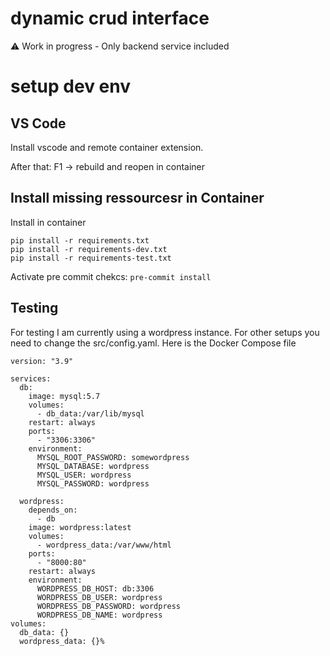 # dynamic crud interface

:warning: Work in progress - Only backend service included


# setup dev env

## VS Code 

Install vscode and remote container extension. 

After that: F1 -> rebuild and reopen in container

## Install missing ressourcesr in Container
Install in container
```
pip install -r requirements.txt
pip install -r requirements-dev.txt
pip install -r requirements-test.txt
```

Activate pre commit chekcs:  ```pre-commit install```

## Testing

For testing I am currently using a wordpress instance. For other setups you need to change the src/config.yaml.
Here is the Docker Compose file

```
version: "3.9"

services:
  db:
    image: mysql:5.7
    volumes:
      - db_data:/var/lib/mysql
    restart: always
    ports:
      - "3306:3306"
    environment:
      MYSQL_ROOT_PASSWORD: somewordpress
      MYSQL_DATABASE: wordpress
      MYSQL_USER: wordpress
      MYSQL_PASSWORD: wordpress

  wordpress:
    depends_on:
      - db
    image: wordpress:latest
    volumes:
      - wordpress_data:/var/www/html
    ports:
      - "8000:80"
    restart: always
    environment:
      WORDPRESS_DB_HOST: db:3306
      WORDPRESS_DB_USER: wordpress
      WORDPRESS_DB_PASSWORD: wordpress
      WORDPRESS_DB_NAME: wordpress
volumes:
  db_data: {}
  wordpress_data: {}%
```